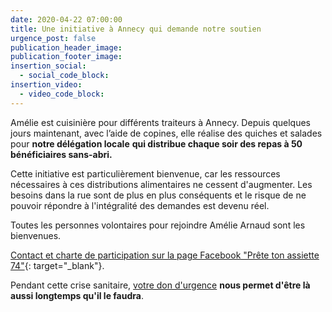 ```yaml
---
date: 2020-04-22 07:00:00
title: Une initiative à Annecy qui demande notre soutien
urgence_post: false
publication_header_image:
publication_footer_image:
insertion_social:
  - social_code_block:
insertion_video:
  - video_code_block:
---
```


Am&eacute;lie est cuisini&egrave;re pour diff&eacute;rents traiteurs &agrave; Annecy. Depuis quelques jours maintenant, avec l’aide de copines, elle r&eacute;alise des quiches et salades pour **notre d&eacute;l&eacute;gation locale** **qui distribue chaque soir des repas &agrave; 50 b&eacute;n&eacute;ficiaires sans-abri.**&nbsp;

Cette initiative est particuli&egrave;rement bienvenue, car les ressources n&eacute;cessaires &agrave; ces distributions alimentaires ne cessent d'augmenter. Les besoins dans la rue sont de plus en plus cons&eacute;quents et le risque de ne pouvoir r&eacute;pondre &agrave; l'int&eacute;gralit&eacute; des demandes est devenu r&eacute;el.&nbsp;

Toutes les personnes volontaires pour rejoindre Am&eacute;lie Arnaud sont les bienvenues.

[Contact et charte de participation sur la page Facebook "Pr&ecirc;te ton assiette 74"](https://www.facebook.com/groups/pretetonassiette74/){: target="_blank"}.

Pendant cette crise sanitaire, [votre don d'urgence](https://don.ordredemaltefrance.org/?cid=11&amp;reserved_code_origine=Webcovid)&nbsp;**nous permet d'&ecirc;tre l&agrave; aussi longtemps qu'il le faudra**.&nbsp;